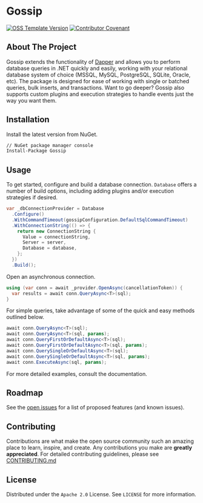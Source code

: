 # Gossip

[![OSS Template Version](https://img.shields.io/badge/OSS%20Template-0.3.5-7f187f.svg)](https://github.com/wayfair-incubator/oss-template/blob/main/CHANGELOG.md)
[![Contributor Covenant](https://img.shields.io/badge/Contributor%20Covenant-2.0-4baaaa.svg)](CODE_OF_CONDUCT.md)

## About The Project

Gossip extends the functionality of [Dapper](https://dapper-tutorial.net/) and allows you to perform database queries in
.NET quickly and easily, working with your relational database system of choice (MSSQL, MySQL, PostgreSQL, SQLite,
Oracle, etc). The package is designed for ease of working with single or batched queries, bulk inserts, and
transactions. Want to go deeper? Gossip also supports custom plugins and execution strategies to handle events just the
way you want them.

## Installation 

Install the latest version from NuGet.

```sh
// NuGet package manager console
Install-Package Gossip
```

## Usage

To get started, configure and build a database connection. `Database` offers a number of build options, including adding
plugins and/or execution strategies if desired.

```csharp
var _dbConnectionProvider = Database
  .Configure()
  .WithCommandTimeout(gossipConfiguration.DefaultSqlCommandTimeout)
  .WithConnectionString(() => {
    return new ConnectionString {
      Value = connectionString,
      Server = server,
      Database = database,
    };
  })
  .Build();
```

Open an asynchronous connection.

```csharp
using (var conn = await _provider.OpenAsync(cancellationToken)) {
  var results = await conn.QueryAsync<T>(sql);
}
```

For simple queries, take advantage of some of the quick and easy methods outlined below.

```csharp
await conn.QueryAsync<T>(sql);
await conn.QueryAsync<T>(sql, params);
await conn.QueryFirstOrDefaultAsync<T>(sql);
await conn.QueryFirstOrDefaultAsync<T>(sql, params);
await conn.QuerySingleOrDefaultAsync<T>(sql);
await conn.QuerySingleOrDefaultAsync<T>(sql, params);
await conn.ExecuteAsync(sql, params);
```

For more detailed examples, consult the documentation.

## Roadmap

See the [open issues](https://github.com/wayfair-incubator/Gossip/issues) for a list of proposed features (and known issues).

## Contributing

Contributions are what make the open source community such an amazing place to learn, inspire, and create. Any
contributions you make are **greatly appreciated**. For detailed contributing guidelines, please see
[CONTRIBUTING.md](CONTRIBUTING.md)

## License

Distributed under the `Apache 2.0` License. See `LICENSE` for more information.
